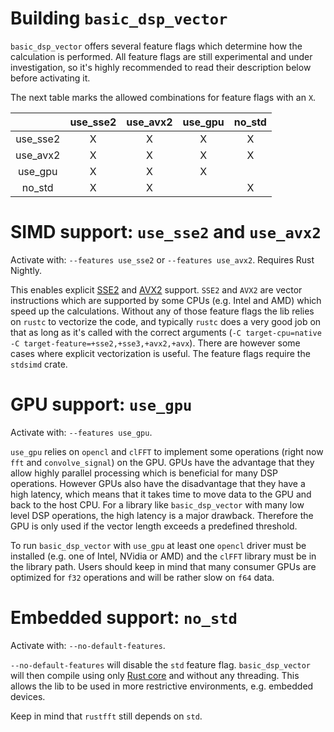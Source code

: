 # Building `basic_dsp_vector`

`basic_dsp_vector` offers several feature flags which determine how the calculation is performed. All feature flags are still experimental and under investigation, so it's highly recommended to read their description below before activating it.

The next table marks the allowed combinations for feature flags with an `X`.

|             | use_sse2 | use_avx2 | use_gpu | no_std |
|:----------:|:-------:|:-------:|:------:|:------:|
| use_sse2    |    X    |    X     |    X   |    X   |
| use_avx2    |    X    |    X     |    X   |    X   |
| use_gpu     |    X    |    X     |    X   |        |
| no_std      |    X    |    X     |        |    X   |
 
# SIMD support: `use_sse2` and `use_avx2`
Activate with: `--features use_sse2` or `--features use_avx2`. Requires Rust Nightly.

This enables explicit [SSE2](https://en.wikipedia.org/wiki/Streaming_SIMD_Extensions) and [AVX2](https://en.wikipedia.org/wiki/Advanced_Vector_Extensions) support. `SSE2` and `AVX2` are vector instructions which are supported by some CPUs (e.g. Intel and AMD) which speed up the calculations. Without any of those feature flags the lib relies on `rustc` to vectorize the code, and typically `rustc` does a very good job on that as long as it's called with the correct arguments (`-C target-cpu=native -C target-feature=+sse2,+sse3,+avx2,+avx`). There are however some cases where explicit vectorization is useful. The feature flags require the `stdsimd` crate. 

# GPU support: `use_gpu`
Activate with: `--features use_gpu`.

`use_gpu` relies on `opencl` and `clFFT` to implement some operations (right now `fft` and `convolve_signal`) on the GPU. GPUs have the advantage that they allow highly parallel processing which is beneficial for many DSP operations. However GPUs also have the disadvantage that they have a high latency, which means that it takes time to move data to the GPU and back to the host CPU. For a library like `basic_dsp_vector` with many low level DSP operations, the high latency is a major drawback. Therefore the GPU is only used if the vector length exceeds a predefined threshold. 

To run `basic_dsp_vector` with `use_gpu` at least one `opencl` driver must be installed (e.g. one of Intel, NVidia or AMD) and the `clFFT` library must be in the library path. Users should keep in mind that many consumer GPUs are optimized for `f32` operations and will be rather slow on `f64` data.

# Embedded support: `no_std`
Activate with: `--no-default-features`.

`--no-default-features` will disable the `std` feature flag. `basic_dsp_vector` will then compile using only [Rust core](https://doc.rust-lang.org/core/) and without any threading. This allows the lib to be used in more restrictive environments, e.g. embedded devices.

Keep in mind that `rustfft` still depends on `std`.